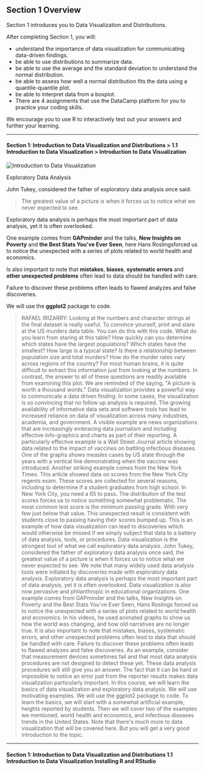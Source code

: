 ## Section 1 Overview

Section 1 introduces you to Data Visualization and Distributions.

After completing Section 1, you will:

* understand the importance of data visualization for communicating data-driven findings.
* be able to use distributions to summarize data.
* be able to use the average and the standard deviation to understand the normal distribution.
* be able to assess how well a normal distribution fits the data using a quantile-quantile plot.
* be able to interpret data from a boxplot.
* There are 4 assignments that use the DataCamp platform for you to practice your coding skills.

We encourage you to use R to interactively test out your answers and further your learning.

---

#### Section 1: Introduction to Data Visualization and Distributions  > 1.1 Introduction to Data Visualization  > Introduction to Data Visualization

![Introduction to Data Visualization](https://youtu.be/nBDQJ4moaNY)

Exploratory Data Analysis

John Tukey, considered the father of exploratory data analysis once said:

> The greatest value of a picture is when it forces us to notice what we never expected to see.

Exploratory data analysis is perhaps the most important part of data analysis, yet 
it is often overlooked.

One example comes from **GAPminder** and the talks, **New Insights on Poverty**
and **the Best Stats You've Ever Seen**, here Hans Roslingsforced us to notice 
the unexpected with a series of plots related to world health and economics.

Is also important to note that **mistakes**, **biases**, **systematic errors** 
and **other unexpected problems** often lead to data should be handled with care.

Failure to discover these problems often leads to flawed analyzes
and false discoveries.

We will use the **ggplot2** package to code.



> RAFAEL IRIZARRY: Looking at the numbers and character strings at the
> final dataset is really useful. To convince yourself, print and stare
> at the US murders data table. You can do this with this code. What do
> you learn from staring at this table? How quickly can you determine
> which states have the largest populations? Which states have the
> smallest? How large is a typical state? Is there a relationship
> between population size and total murders? How do the murder rates
> vary across regions of the country? For most human brains, it is quite
> difficult to extract this information just from looking at the
> numbers. In contrast, the answer to all of these questions are readily
> available from examining this plot. We are reminded of the saying, "A
> picture is worth a thousand words." Data visualization provides a
> powerful way to communicate a data driven finding. In some cases, the
> visualization is so convincing that no follow up analysis is required.
> The growing availability of informative data sets and software tools
> has lead to increased reliance on data of visualization across many
> industries, academia, and government. A visible example are news
> organizations that are increasingly embracing data journalism and
> including effective info-graphics and charts as part of their
> reporting. A particularly effective example is a Wall Street Journal
> article showing data related to the impact of vaccines on battling
> infectious diseases. One of the graphs shows measles cases by US state
> through the years with a vertical line demonstrating when the vaccine
> was introduced. Another striking example comes from the New York
> Times. This article showed data on scores from the New York City
> regents exam. These scores are collected for several reasons,
> including to determine if a student graduates from high school. In New
> York City, you need a 65 to pass. The distribution of the test scores
> forces us to notice something somewhat problematic. The most common
> test score is the minimum passing grade. With very few just below that
> value. This unexpected result is consistent with students close to
> passing having their scores bumped up. This is an example of how data
> visualization can lead to discoveries which would otherwise be missed
> if we simply subject that data to a battery of data analysis, tools,
> or procedures. Data visualization is the strongest tool of what we
> call exploratory data analysis. John Tukey, considered the father of
> exploratory data analysis once said, the greatest value of a picture
> is when it forces us to notice what we never expected to see. We note
> that many widely used data analysis tools were initiated by
> discoveries made with exploratory data analysis. Exploratory data
> analysis is perhaps the most important part of data analysis, yet it
> is often overlooked. Data visualization is also now pervasive and
> philanthropic in educational organizations. One example comes from
> GAPminder and the talks, New Insights on Poverty and the Best Stats
> You&#39;ve Ever Seen, Hans Roslings forced us to notice the unexpected
> with a series of plots related to world health and economics. In his
> videos, he used animated graphs to show us how the world was changing,
> and how old narratives are no longer true. It is also important to
> note that mistakes, biases, systematic errors, and other unexpected
> problems often lead to data that should be handled with care. Failure
> to discover these problems often leads to flawed analyzes and false
> discoveries. As an example, consider that measurement devices
> sometimes fail and that most data analysis procedures are not designed
> to detect these yet. These data analysis procedures will still give
> you an answer. The fact that it can be hard or impossible to notice an
> error just from the reporter results makes data visualization
> particularly important. In this course, we will learn the basics of
> data visualization and exploratory data analysis. We will use
> motivating examples. We will use the ggplot2 package to code. To learn
> the basics, we will start with a somewhat artificial example, heights
> reported by students. Then we will cover two of the examples we
> mentioned, world health and economics, and infectious diseases trends
> in the United States. Note that there&#39;s much more to data
> visualization that will be covered here. But you will get a very good
> introduction to the topic.

---

#### Section 1: Introduction to Data Visualization and Distributions   1.1 Introduction to Data Visualization   Installing R and RStudio

